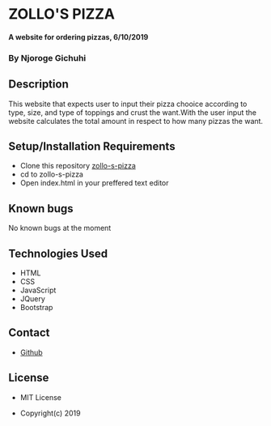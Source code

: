 # ZOLLO'S  PIZZA
#### A website for ordering pizzas, 6/10/2019
### By Njoroge Gichuhi
## Description
This  website that expects user to input their pizza chooice according to type, size, and type of toppings and crust the want.With the user input the website calculates the total amount in respect to how many pizzas the want.
## Setup/Installation Requirements
+ Clone this repository [zollo-s-pizza](https://github.com/njoroge33/zollo-s-pizza.git)
+ cd to zollo-s-pizza
+ Open index.html in your preffered text editor
## Known bugs
No known bugs at the moment
## Technologies Used
+ HTML
+ CSS
+ JavaScript
+ JQuery
+ Bootstrap
## Contact
+ [Github](https://github.com/njoroge33)
## License
+ MIT License
* Copyright(c) 2019

